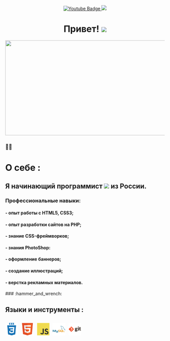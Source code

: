 <div id="badges" align="center">
  <a href="https://www.youtube.com/@CMD_IT">
    <img src="https://img.shields.io/badge/-youtube-red?color=white&logo=youtube&logoColor=red" alt="Youtube Badge"/>
  </a>
  <a href="https://t.me/smoook92">
    <img src="https://img.shields.io/badge/-telegram-red?color=white&logo=telegram&logoColor=black" />
  </a>
  
  <h1>
    Привет!
    <img src="https://media.giphy.com/media/hvRJCLFzcasrR4ia7z/giphy.gif" width="30px"/>
  </h1>
</div>

<div align="center">
  <img src="https://media.giphy.com/media/dWesBcTLavkZuG35MI/giphy.gif" width="600" height="300"/>
</div>

### :woman_technologist: <h1>О себе :</h1>
<h2>Я начинающий программист <img src="https://media.giphy.com/media/WUlplcMpOCEmTGBtBW/giphy.gif" width="30"> из России.</h2>

<h3>Профессиональные навыки:</h4>
<h4>- опыт работы с HTML5, CSS3;</h4>
<h4>- опыт разработки сайтов на PHP;</h4>
<h4>- знание CSS-фреймворков;</h4>
<h4>- знания PhotoShop:</h4>
<h4>- оформление баннеров;</h4>
<h4>- создание иллюстраций;</h4>
<h4>- верстка рекламных материалов.</h4>

<div>
### :hammer_and_wrench: <h2>Языки и инструменты :<h2>
  <img src="https://github.com/devicons/devicon/blob/master/icons/css3/css3-plain-wordmark.svg"  title="CSS3" alt="CSS" width="40" height="40"/>&nbsp;
  <img src="https://github.com/devicons/devicon/blob/master/icons/html5/html5-original.svg" title="HTML5" alt="HTML" width="40" height="40"/>&nbsp;
  <img src="https://github.com/devicons/devicon/blob/master/icons/javascript/javascript-original.svg" title="JavaScript" alt="JavaScript" width="40" height="40"/>&nbsp;
  <img src="https://github.com/devicons/devicon/blob/master/icons/mysql/mysql-original-wordmark.svg" title="MySQL"  alt="MySQL" width="40" height="40"/>&nbsp;
  <img src="https://github.com/devicons/devicon/blob/master/icons/git/git-original-wordmark.svg" title="Git" **alt="Git" width="40" height="40"/>
</div>
